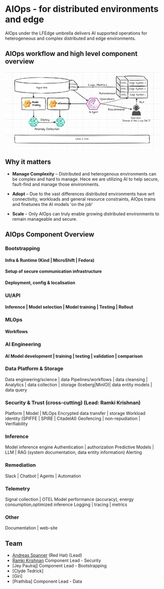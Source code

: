 # AIOps - for distributed environments and edge

AIOps under the LFEdge umbrella delivers AI supported operations for heterogeneous and complex distributed and edge environments.

## AIOps workflow and high level component overview
![Alt text](AIOpsOverview.png)

## Why it matters
- **Manage Complexity** – Distributed and heterogenous environments can be complex and hard to manage. Hece we are utilizing AI to help secure, fault-find and manage those environments.

- **Adopt** – Due to the vast differences distributed environments have wrt connectivity, workloads and general resource constraints, AIOps trains and finetunes the AI models 'on the job'

- **Scale** – Only AIOps can truly enable growing distributed environments to remain manageable and secure.

## AIOps Component Overview
### Bootstrapping
#### Infra & Runtime (Kind | MicroShift | Fedora)
#### Setup of secure communication infrastructure
#### Deployment, config & localisation
### UI/API
#### Inference | Model selection | Model training | Testing | Rollout
### MLOps
#### Workflows
### AI Engineering
#### AI Model development | training | testing | validation | comparison
### Data Platform & Storage
Data engineering/science | data Pipelines/workflows | data cleansing | Analytics | data collection | storage (Iceberg|MinIO)| data entity models | data query 
###  Security & Trust (cross-cutting) (Lead: Ramki Krishnan)
Platform | Model | MLOps
Encrypted data transfer | storage
Workload identity (SPIFFE | SPIRE | CitadelAI)
Geofencing | non-repudiation | Verifiability
### Inference
Model inference engine
Authentication | authorization
Predictive Models | LLM | RAG (system documentation, data entity information) 
Alerting
### Remediation
Slack | Chatbot | Agents | Automation
### Telemetry
Signal collection | OTEL
Model performance (accuracy), energy consumption,optimized inference
Logging | tracing | metrics 
### Other
Documentation | web-site




## Team
- [Andreas Spanner](https://lf-edge.atlassian.net/wiki/people/59fc56048499730e3412487a?ref=confluence) (Red Hat) (Lead)
- [Ramki Krishnan](https://lf-edge.atlassian.net/wiki/people/557058:c8c42130-9c8b-41ae-b9e2-058af2eff879?ref=confluence) Component Lead - Security
- [Jey Paulraj]  Component Lead - Bootstrapping 
- [Clyde Tedrick]
- [Giri]
- [Prathiba] Component Lead - Data
